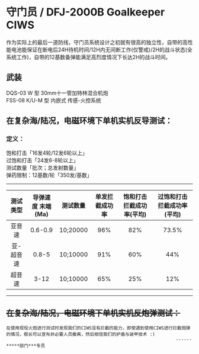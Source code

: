# 守门员 / DFJ-2000B Goalkeeper CIWS

作为实际上的最后一道防线，守门员系统设计之初就有很高的独立性，自带的高性能电池能保证在断电后24H待机时间/12H内无间断工作(仅警戒)/2H的战斗状态(全系统工作)，自带的12基数备弹能满足高烈度情况下长达2H的战斗时间。

## 武装

DQS-03 W 型 30mm十一管加特林混合机炮  
FSS-08 K/U-M 型 内嵌式 传感-火控系统

## 在复杂海/陆况，电磁环境下单机实机反导测试：

### 定义：
饱和打击「16发4轮/12发6轮以上」  
过饱和打击「24发6-8轮以上」  
测试数量「批次；总发射数量」  
弹药限制：12基数/轮「350发/基数」  

------

| 测试类型  | 导弹速度 末端(Ma) | 测试数量  | 单发拦截成功率 | 饱和打击拦截成功率(平均) | 过饱和打击拦截成功率(平均) |
| :-------: | :---------------: | :-------: | :------------: | :----------------------: | :------------------------: |
|  亚音速   |      0.6-0.9      | 10;20000 |      96%       |           82%            |           73.5%            |
| 亚-超音速 |       0.8-5       | 10;10000 |      91%       |           60%            |            44%             |
|  超音速   |       3-12        | 10;10000 |      65%       |           25%            |            12%             |

-------------

## ~~在复杂海/陆况，电磁环境下单机实机反炮弹测试：~~

	在使用现役火炮进行测试时发现我们的CIWS没有拦截的能力，即使遇到使用CIWS进行拦截炮弹的情况，舰长可以宣布非必要人员撤离，然后相信我们的护盾与装甲技术 :)
																	------*****部门***专员